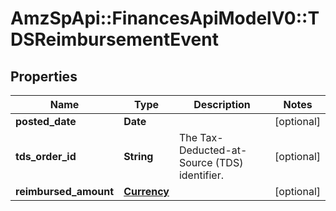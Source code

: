 # AmzSpApi::FinancesApiModelV0::TDSReimbursementEvent

## Properties
Name | Type | Description | Notes
------------ | ------------- | ------------- | -------------
**posted_date** | **Date** |  | [optional] 
**tds_order_id** | **String** | The Tax-Deducted-at-Source (TDS) identifier. | [optional] 
**reimbursed_amount** | [**Currency**](Currency.md) |  | [optional] 

